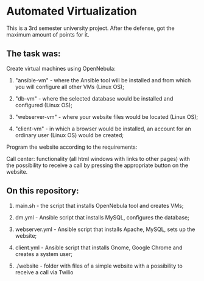 # Automated Virtualization

This is a 3rd semester university project. After the defense, got the maximum amount of points for it.

## The task was:

Create virtual machines using OpenNebula:

1. "ansible-vm" - where the Ansible tool will be installed and from which you will configure all other VMs (Linux OS);
   
2.  "db-vm" - where the selected database would be installed and configured (Linux OS);
   
3. "webserver-vm" - where your website files would be located (Linux OS);

4. "client-vm" - in which a browser would be installed, an account for an ordinary user (Linux OS) would be created;
   
Program the website according to the requirements:

Call center: functionality (all html windows with links to other pages) with the possibility to receive a call by pressing the appropriate button on the website.

## On this repository:

1. main.sh - the script that installs OpenNebula tool and creates VMs;

2. dm.yml - Ansible script that installs MySQL, configures the database;

3. webserver.yml - Ansible script that installs Apache, MySQL, sets up the website;

4. client.yml - Ansible script that installs Gnome, Google Chrome and creates a system user;

5. ./website - folder with files of a simple website with a possibility to receive a call via Twilio
